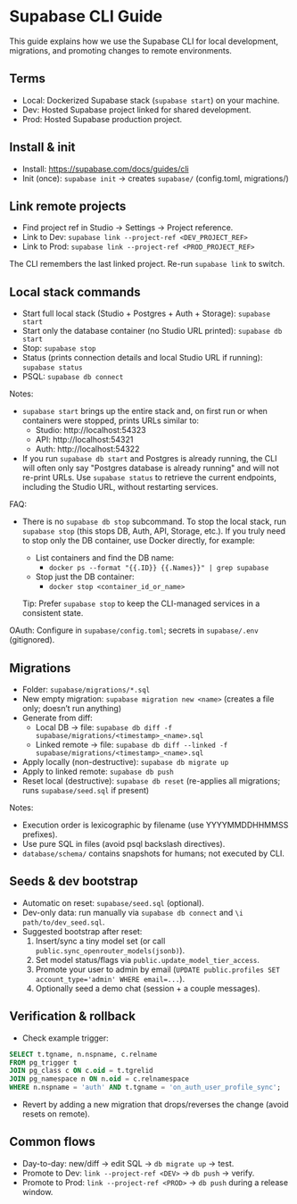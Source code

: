 # Supabase CLI Guide

This guide explains how we use the Supabase CLI for local development, migrations, and promoting changes to remote environments.

## Terms

- Local: Dockerized Supabase stack (`supabase start`) on your machine.
- Dev: Hosted Supabase project linked for shared development.
- Prod: Hosted Supabase production project.

## Install & init

- Install: https://supabase.com/docs/guides/cli
- Init (once): `supabase init` → creates `supabase/` (config.toml, migrations/)

## Link remote projects

- Find project ref in Studio → Settings → Project reference.
- Link to Dev: `supabase link --project-ref <DEV_PROJECT_REF>`
- Link to Prod: `supabase link --project-ref <PROD_PROJECT_REF>`

The CLI remembers the last linked project. Re-run `supabase link` to switch.

## Local stack commands

- Start full local stack (Studio + Postgres + Auth + Storage): `supabase start`
- Start only the database container (no Studio URL printed): `supabase db start`
- Stop: `supabase stop`
- Status (prints connection details and local Studio URL if running): `supabase status`
- PSQL: `supabase db connect`

Notes:

- `supabase start` brings up the entire stack and, on first run or when containers were stopped, prints URLs similar to:
  - Studio: http://localhost:54323
  - API: http://localhost:54321
  - Auth: http://localhost:54322
- If you run `supabase db start` and Postgres is already running, the CLI will often only say "Postgres database is already running" and will not re-print URLs. Use `supabase status` to retrieve the current endpoints, including the Studio URL, without restarting services.

FAQ:

- There is no `supabase db stop` subcommand. To stop the local stack, run `supabase stop` (this stops DB, Auth, API, Storage, etc.). If you truly need to stop only the DB container, use Docker directly, for example:

  - List containers and find the DB name:
    - `docker ps --format "{{.ID}} {{.Names}}" | grep supabase`
  - Stop just the DB container:
    - `docker stop <container_id_or_name>`

  Tip: Prefer `supabase stop` to keep the CLI-managed services in a consistent state.

OAuth: Configure in `supabase/config.toml`; secrets in `supabase/.env` (gitignored).

## Migrations

- Folder: `supabase/migrations/*.sql`
- New empty migration: `supabase migration new <name>` (creates a file only; doesn’t run anything)
- Generate from diff:
  - Local DB → file: `supabase db diff -f supabase/migrations/<timestamp>_<name>.sql`
  - Linked remote → file: `supabase db diff --linked -f supabase/migrations/<timestamp>_<name>.sql`
- Apply locally (non-destructive): `supabase db migrate up`
- Apply to linked remote: `supabase db push`
- Reset local (destructive): `supabase db reset` (re-applies all migrations; runs `supabase/seed.sql` if present)

Notes:

- Execution order is lexicographic by filename (use YYYYMMDDHHMMSS prefixes).
- Use pure SQL in files (avoid psql backslash directives).
- `database/schema/` contains snapshots for humans; not executed by CLI.

## Seeds & dev bootstrap

- Automatic on reset: `supabase/seed.sql` (optional).
- Dev-only data: run manually via `supabase db connect` and `\i path/to/dev_seed.sql`.
- Suggested bootstrap after reset:
  1. Insert/sync a tiny model set (or call `public.sync_openrouter_models(jsonb)`).
  2. Set model status/flags via `public.update_model_tier_access`.
  3. Promote your user to admin by email (`UPDATE public.profiles SET account_type='admin' WHERE email=...`).
  4. Optionally seed a demo chat (session + a couple messages).

## Verification & rollback

- Check example trigger:

```sql
SELECT t.tgname, n.nspname, c.relname
FROM pg_trigger t
JOIN pg_class c ON c.oid = t.tgrelid
JOIN pg_namespace n ON n.oid = c.relnamespace
WHERE n.nspname = 'auth' AND t.tgname = 'on_auth_user_profile_sync';
```

- Revert by adding a new migration that drops/reverses the change (avoid resets on remote).

## Common flows

- Day-to-day: new/diff → edit SQL → `db migrate up` → test.
- Promote to Dev: `link --project-ref <DEV>` → `db push` → verify.
- Promote to Prod: `link --project-ref <PROD>` → `db push` during a release window.
